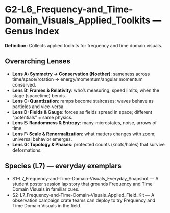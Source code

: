 # G2-L6_Frequency-and_Time-Domain_Visuals_Applied_Toolkits — Genus Index
**Definition:** Collects applied toolkits for frequency and time domain visuals.

## Overarching Lenses

- **Lens A: Symmetry -> Conservation (Noether)**: sameness across time/space/rotation → energy/momentum/angular momentum conserved.
- **Lens B: Frames & Relativity**: who’s measuring; speed limits; when the stage (spacetime) bends.
- **Lens C: Quantization**: ramps become staircases; waves behave as particles and vice-versa.
- **Lens D: Fields & Gauge**: forces as fields spread in space; different “potentials” = same physics.
- **Lens E: Randomness & Entropy**: many-microstates, noise, arrows of time.
- **Lens F: Scale & Renormalization**: what matters changes with zoom; universal behavior emerges.
- **Lens G: Topology & Phases**: protected counts (knots/holes) that survive deformations.

## Species (L7) — everyday exemplars
- S1-L7_Frequency-and-Time-Domain-Visuals_Everyday_Snapshot — A student poster session lap story that grounds Frequency and Time Domain Visuals in familiar cues.
- S2-L7_Frequency-and-Time-Domain-Visuals_Applied_Field_Kit — A observation campaign crate teams can deploy to try Frequency and Time Domain Visuals in the field.
